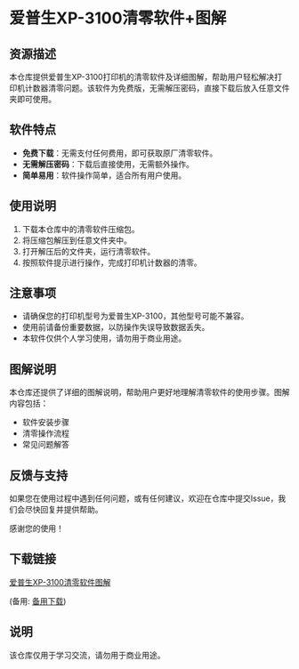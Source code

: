 # 爱普生XP-3100清零软件+图解

## 资源描述
本仓库提供爱普生XP-3100打印机的清零软件及详细图解，帮助用户轻松解决打印机计数器清零问题。该软件为免费版，无需解压密码，直接下载后放入任意文件夹即可使用。

## 软件特点
- **免费下载**：无需支付任何费用，即可获取原厂清零软件。
- **无需解压密码**：下载后直接使用，无需额外操作。
- **简单易用**：软件操作简单，适合所有用户使用。

## 使用说明
1. 下载本仓库中的清零软件压缩包。
2. 将压缩包解压到任意文件夹中。
3. 打开解压后的文件夹，运行清零软件。
4. 按照软件提示进行操作，完成打印机计数器的清零。

## 注意事项
- 请确保您的打印机型号为爱普生XP-3100，其他型号可能不兼容。
- 使用前请备份重要数据，以防操作失误导致数据丢失。
- 本软件仅供个人学习使用，请勿用于商业用途。

## 图解说明
本仓库还提供了详细的图解说明，帮助用户更好地理解清零软件的使用步骤。图解内容包括：
- 软件安装步骤
- 清零操作流程
- 常见问题解答

## 反馈与支持
如果您在使用过程中遇到任何问题，或有任何建议，欢迎在仓库中提交Issue，我们会尽快回复并提供帮助。

感谢您的使用！

## 下载链接
[爱普生XP-3100清零软件图解](https://pan.quark.cn/s/8610784b4e79) 

(备用: [备用下载](https://pan.baidu.com/s/1F-IJ5y5ZQBLH3x8W_kiHKA?pwd=1234))

## 说明

该仓库仅用于学习交流，请勿用于商业用途。
